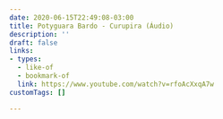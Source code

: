 ```yaml
---
date: 2020-06-15T22:49:08-03:00
title: Potyguara Bardo - Curupira (Áudio)
description: ''
draft: false
links:
- types:
  - like-of
  - bookmark-of
  link: https://www.youtube.com/watch?v=rfoAcXxqA7w
customTags: []

---
```

